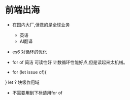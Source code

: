 # 前端出海
 
- 在国内大厂,但做的是全球业务
  - 英语
  - AI翻译


- es6 对循环的优化
 - for of 简洁 可读性好
  计数循环性能好点,但是读起来太机械。
 - for (let issue of){

 }
  let ? 块级作用域
 - 不需要用到下标请用for of
 


 
